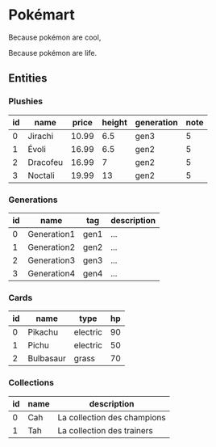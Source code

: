 # Pokémart
Because pokémon are cool,

Because pokémon are life.

## Entities
### Plushies
| id | name     | price | height | generation | note |
|----|----------|-------|--------|------------|------|
| 0  | Jirachi  | 10.99 | 6.5    | gen3       | 5    |
| 1  | Évoli    | 16.99 | 6.5    | gen2       | 5    |
| 2  | Dracofeu | 16.99 | 7      | gen2       | 5    |
| 3  | Noctali  | 19.99 | 13     | gen2       | 5    |

### Generations
| id  | name        | tag  | description |
|-----|-------------|------|-------------|
| 0   | Generation1 | gen1 | ...         | 
| 1   | Generation2 | gen2 | ...         |
| 2   | Generation3 | gen3 | ...         |
| 3   | Generation4 | gen4 | ...         | 

### Cards
| id | name      | type     | hp |
|----|-----------|----------|----| 
| 0  | Pikachu   | electric | 90 |
| 1  | Pichu     | electric | 50 |
| 2  | Bulbasaur | grass    | 70 |

### Collections 
| id | name | description                 | 
|----|------|-----------------------------|
| 0  | Cah  | La collection des champions |
| 1  | Tah  | La collection des trainers  |

